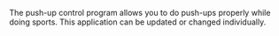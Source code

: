 The push-up control program allows you to do push-ups properly while doing sports. This application can be updated or changed individually.
